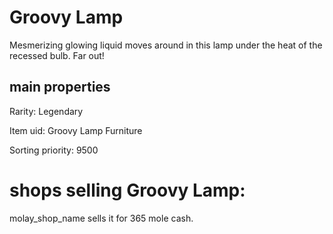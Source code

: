 # Groovy Lamp

Mesmerizing glowing liquid moves around in this lamp under the heat of the recessed bulb. Far out!

## main properties

Rarity: Legendary

Item uid: Groovy Lamp Furniture

Sorting priority: 9500

# shops selling Groovy Lamp:

molay_shop_name sells it for 365 mole cash.